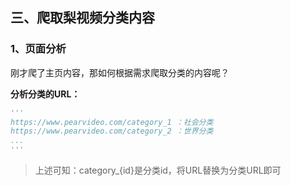 ## 三、爬取梨视频分类内容

### 1、页面分析

刚才爬了主页内容，那如何根据需求爬取分类的内容呢？

**分析分类的URL：**

```python
'''
https://www.pearvideo.com/category_1 ：社会分类
https://www.pearvideo.com/category_2 ：世界分类
...
'''
```

> 上述可知：category_{id}是分类id，将URL替换为分类URL即可